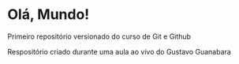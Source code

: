 # Olá, Mundo!
 Primeiro repositório versionado do curso de Git e Github

 Respositório criado durante uma aula ao vivo do Gustavo Guanabara
